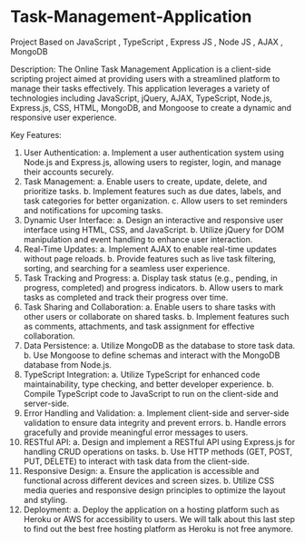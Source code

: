 # Task-Management-Application
Project Based on JavaScript , TypeScript , Express JS , Node JS , AJAX , MongoDB

Description: The Online Task Management Application is a client-side scripting project aimed
at providing users with a streamlined platform to manage their tasks effectively. This application
leverages a variety of technologies including JavaScript, jQuery, AJAX, TypeScript, Node.js,
Express.js, CSS, HTML, MongoDB, and Mongoose to create a dynamic and responsive user
experience.

Key Features:
1. User Authentication:
a. Implement a user authentication system using Node.js and Express.js, allowing
users to register, login, and manage their accounts securely.
2. Task Management:
a. Enable users to create, update, delete, and prioritize tasks.
b. Implement features such as due dates, labels, and task categories for better
organization.
c. Allow users to set reminders and notifications for upcoming tasks.
3. Dynamic User Interface:
a. Design an interactive and responsive user interface using HTML, CSS, and
JavaScript.
b. Utilize jQuery for DOM manipulation and event handling to enhance user
interaction.
4. Real-Time Updates:
a. Implement AJAX to enable real-time updates without page reloads.
b. Provide features such as live task filtering, sorting, and searching for a seamless
user experience.
5. Task Tracking and Progress:
a. Display task status (e.g., pending, in progress, completed) and progress indicators.
b. Allow users to mark tasks as completed and track their progress over time.
6. Task Sharing and Collaboration:
a. Enable users to share tasks with other users or collaborate on shared tasks.
b. Implement features such as comments, attachments, and task assignment for
effective collaboration.
7. Data Persistence:
a. Utilize MongoDB as the database to store task data.
b. Use Mongoose to define schemas and interact with the MongoDB database from
Node.js.
8. TypeScript Integration:
a. Utilize TypeScript for enhanced code maintainability, type checking, and better
developer experience.
b. Compile TypeScript code to JavaScript to run on the client-side and server-side.
9. Error Handling and Validation:
a. Implement client-side and server-side validation to ensure data integrity and
prevent errors.
b. Handle errors gracefully and provide meaningful error messages to users.
10. RESTful API:
a. Design and implement a RESTful API using Express.js for handling CRUD operations
on tasks.
b. Use HTTP methods (GET, POST, PUT, DELETE) to interact with task data from the
client-side.
11. Responsive Design:
a. Ensure the application is accessible and functional across different devices and
screen sizes.
b. Utilize CSS media queries and responsive design principles to optimize the layout
and styling.
12. Deployment:
a. Deploy the application on a hosting platform such as Heroku or AWS for
accessibility to users. We will talk about this last step to find out the best free
hosting platform as Heroku is not free anymore.

